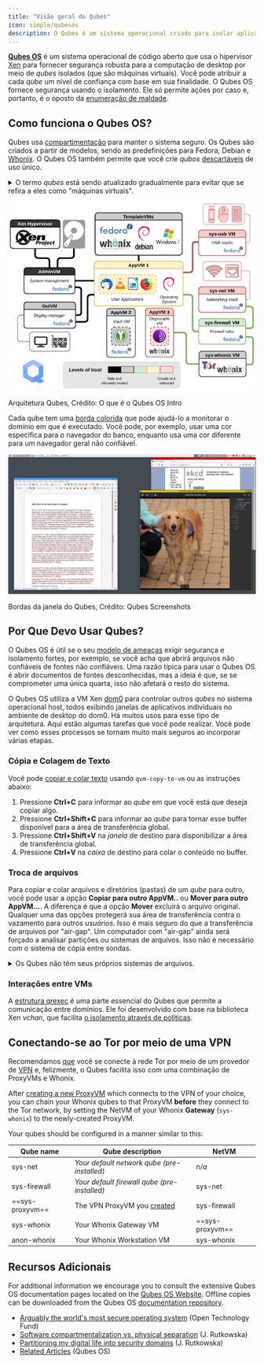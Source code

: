 ```yaml
---
title: "Visão geral do Qubes"
icon: simple/qubesos
description: O Qubes é um sistema operacional criado para isolar aplicativos dentro de *qubes* (anteriormente "VMs") para aumentar a segurança.
---
```


[**Qubes OS**](../desktop.md#qubes-os) é um sistema operacional de código aberto que usa o hipervisor [Xen](https://en.wikipedia.org/wiki/Xen) para fornecer segurança robusta para a computação de desktop por meio de *qubes* isolados (que são máquinas virtuais). Você pode atribuir a cada *qube* um nível de confiança com base em sua finalidade. O Qubes OS fornece segurança usando o isolamento. Ele só permite ações por caso e, portanto, é o oposto da [enumeração de maldade](https://ranum.com/security/computer_security/editorials/dumb).

## Como funciona o Qubes OS?

Qubes usa [compartimentação](https://qubes-os.org/intro) para manter o sistema seguro. Os Qubes são criados a partir de modelos, sendo as predefinições para Fedora, Debian e [Whonix](../desktop.md#whonix). O Qubes OS também permite que você crie *qubos* [descartáveis](https://qubes-os.org/doc/how-to-use-disposables) de uso único.

<details class="note" markdown>
<summary>O termo <em>qubes</em> está sendo atualizado gradualmente para evitar que se refira a eles como "máquinas virtuais".</summary>

Algumas das informações aqui e na documentação do Qubes OS podem conter linguagem conflitante, pois o termo "appVM" está sendo gradualmente alterado para "qube". Os Qubes não são máquinas virtuais inteiras, mas mantêm funcionalidades semelhantes às das VMs.

</details>

![Arquitetura de Qubes](../assets/img/qubes/qubes-trust-level-architecture.png)
<figcaption>Arquitetura Qubes, Crédito: O que é o Qubes OS Intro</figcaption>

Cada qube tem uma [borda colorida](https://qubes-os.org/screenshots) que pode ajudá-lo a monitorar o domínio em que é executado. Você pode, por exemplo, usar uma cor específica para o navegador do banco, enquanto usa uma cor diferente para um navegador geral não confiável.

![Borda colorida](../assets/img/qubes/r4.0-xfce-three-domains-at-work.png)
<figcaption>Bordas da janela do Qubes, Crédito: Qubes Screenshots</figcaption>

## Por Que Devo Usar Qubes?

O Qubes OS é útil se o seu [modelo de ameaças](../basics/threat-modeling.md) exigir segurança e isolamento fortes, por exemplo, se você acha que abrirá arquivos não confiáveis de fontes não confiáveis. Uma razão típica para usar o Qubes OS é abrir documentos de fontes desconhecidas, mas a ideia é que, se se comprometer uma única quarta, isso não afetará o resto do sistema.

O Qubes OS utiliza a VM Xen [dom0](https://wiki.xenproject.org/wiki/Dom0) para controlar outros *qubes* no sistema operacional host, todos exibindo janelas de aplicativos individuais no ambiente de desktop do dom0. Há muitos usos para esse tipo de arquitetura. Aqui estão algumas tarefas que você pode realizar. Você pode ver como esses processos se tornam muito mais seguros ao incorporar várias etapas.

### Cópia e Colagem de Texto

Você pode [copiar e colar texto](https://qubes-os.org/doc/how-to-copy-and-paste-text) usando `qvm-copy-to-vm` ou as instruções abaixo:

1. Pressione **Ctrl+C** para informar ao *qube* em que você está que deseja copiar algo.
2. Pressione **Ctrl+Shift+C** para informar ao *qube* para tornar esse buffer disponível para a área de transferência global.
3. Pressione **Ctrl+Shift+V** na *janela* de destino para disponibilizar a área de transferência global.
4. Pressione **Ctrl+V** na *caixa* de destino para colar o conteúdo no buffer.

### Troca de arquivos

Para copiar e colar arquivos e diretórios (pastas) de um *qube* para outro, você pode usar a opção **Copiar para outro AppVM..** ou **Mover para outro AppVM...**. A diferença é que a opção **Mover** excluirá o arquivo original. Qualquer uma das opções protegerá sua área de transferência contra o vazamento para outros *usuários*. Isso é mais seguro do que a transferência de arquivos por "air-gap". Um computador com "air-gap" ainda será forçado a analisar partições ou sistemas de arquivos. Isso não é necessário com o sistema de cópia entre sondas.

<details class="note" markdown>
<summary>Os Qubes não têm seus próprios sistemas de arquivos.</summary>

Você pode [copiar e mover arquivos](https://qubes-os.org/doc/how-to-copy-and-move-files) entre os *qubies*. Ao fazer isso, as alterações não são feitas imediatamente e podem ser facilmente desfeitas em caso de acidente. Quando você executa um *qube*, ele não tem um sistema de arquivos persistente. Você pode criar e excluir arquivos, mas essas alterações são efêmeras.

</details>

### Interações entre VMs

A [estrutura qrexec](https://qubes-os.org/doc/qrexec) é uma parte essencial do Qubes que permite a comunicação entre domínios. Ele foi desenvolvido com base na biblioteca Xen *vchan*, que facilita [o isolamento através de políticas](https://qubes-os.org/news/2020/06/22/new-qrexec-policy-system).

## Conectando-se ao Tor por meio de uma VPN

Recomendamos [que](../advanced/tor-overview.md) você se conecte à rede Tor por meio de um provedor de [VPN](../vpn.md) e, felizmente, o Qubes facilita isso com uma combinação de ProxyVMs e Whonix.

After [creating a new ProxyVM](https://github.com/Qubes-Community/Contents/blob/master/docs/configuration/vpn.md) which connects to the VPN of your choice, you can chain your Whonix qubes to that ProxyVM **before** they connect to the Tor network, by setting the NetVM of your Whonix **Gateway** (`sys-whonix`) to the newly-created ProxyVM.

Your qubes should be configured in a manner similar to this:

| Qube name       | Qube description                                                                                                 | NetVM           |
| --------------- | ---------------------------------------------------------------------------------------------------------------- | --------------- |
| sys-net         | *Your default network qube (pre-installed)*                                                                      | *n/a*           |
| sys-firewall    | *Your default firewall qube (pre-installed)*                                                                     | sys-net         |
| ==sys-proxyvm== | The VPN ProxyVM you [created](https://github.com/Qubes-Community/Contents/blob/master/docs/configuration/vpn.md) | sys-firewall    |
| sys-whonix      | Your Whonix Gateway VM                                                                                           | ==sys-proxyvm== |
| anon-whonix     | Your Whonix Workstation VM                                                                                       | sys-whonix      |

## Recursos Adicionais

For additional information we encourage you to consult the extensive Qubes OS documentation pages located on the [Qubes OS Website](https://qubes-os.org/doc). Offline copies can be downloaded from the Qubes OS [documentation repository](https://github.com/QubesOS/qubes-doc).

- [Arguably the world's most secure operating system](https://opentech.fund/news/qubes-os-arguably-the-worlds-most-secure-operating-system-motherboard) (Open Technology Fund)
- [Software compartmentalization vs. physical separation](https://invisiblethingslab.com/resources/2014/Software_compartmentalization_vs_physical_separation.pdf) (J. Rutkowska)
- [Partitioning my digital life into security domains](https://blog.invisiblethings.org/2011/03/13/partitioning-my-digital-life-into.html) (J. Rutkowska)
- [Related Articles](https://qubes-os.org/news/categories/#articles) (Qubes OS)
